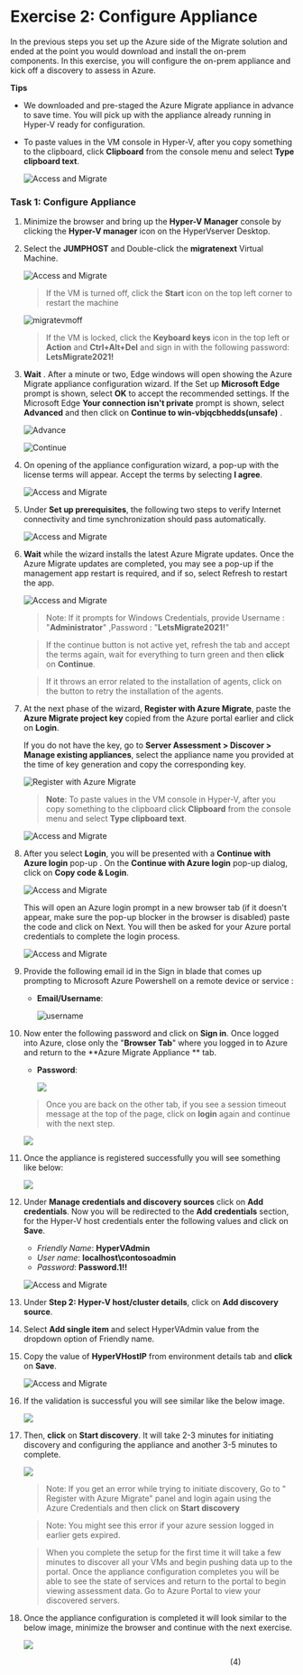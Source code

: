# Exercise 2: Configure Appliance

In the previous steps you set up the Azure side of the Migrate solution and ended at the point you would download and install the on-prem components.  In this exercise, you will configure the on-prem appliance and kick off a discovery to assess in Azure.

**Tips**
  * We downloaded and pre-staged the Azure Migrate appliance in advance to save time.  You will pick up with the appliance already running in Hyper-V ready for configuration.
  * To paste values in the VM console in Hyper-V, after you copy something to the clipboard, click **Clipboard** from the console menu and select **Type clipboard text**.

    ![Access and Migrate](image/discoverassess-9.1.png)

### Task 1: Configure Appliance

1. Minimize the browser and bring up the **Hyper-V Manager** console by clicking the **Hyper-V manager** icon on the HyperVserver Desktop.

1. Select the **JUMPHOST** and Double-click the **migratenext** Virtual Machine.

    ![Access and Migrate](image/discoverassess-6.png)

	>If the VM is turned off, click the **Start** icon on the top left corner to restart the machine
	
	![migratevmoff](image/migratevmoff.png)
	
	>If the VM is locked, click the **Keyboard keys** icon in the top left or **Action** and **Ctrl+Alt+Del** and sign in with the following password: **LetsMigrate2021!**

1. **Wait** . After a minute or two, Edge windows will open showing the Azure Migrate appliance configuration wizard. If the Set up **Microsoft Edge** prompt is shown, select **OK** to accept the recommended settings. If the Microsoft Edge **Your connection isn't private** prompt is shown, select **Advanced** and then click on **Continue to win-vbjqcbhedds(unsafe)** .
   
   ![Advance](image/advanced.png)

   ![Continue](image/continueto.png)

1. On opening of the appliance configuration wizard, a pop-up with the license terms will appear. Accept the terms by selecting **I agree**.
	
   ![Access and Migrate](image/discoverassess-7.png)

1. Under **Set up prerequisites**, the following two steps to verify Internet connectivity and time synchronization should pass automatically.
  
   ![Access and Migrate](image/discoverassess-8.png)
	
1. **Wait** while the wizard installs the latest Azure Migrate updates. Once the Azure Migrate updates are completed, you may see a pop-up if the management app restart is required, and if so, select Refresh to restart the app.

   ![Access and Migrate](image/discoverassess-9.png)

	>Note: If it prompts for Windows Credentials, provide Username : "**Administrator**" ,Password : "**LetsMigrate2021!**" 
	
	>If the continue button is not active yet, refresh the tab and accept the terms again, wait for everything to turn green and then **click** on **Continue**.
	
	>If it throws an error related to the installation of agents, click on the button to retry the installation of the agents.
	 
1. At the next phase of the wizard, **Register with Azure Migrate**, paste the **Azure Migrate project key** copied from the Azure portal earlier and click on **Login**. 

   If you do not have the key, go to **Server Assessment > Discover > Manage existing appliances**, select the appliance name you provided at the time of key generation and copy the corresponding key.
 
   ![Register with Azure Migrate](image/providemigratekey.png)

    >**Note**: To paste values in the VM console in Hyper-V, after you copy something to the clipboard click **Clipboard** from the console menu and select **Type clipboard text**. 
  
    ![Access and Migrate](image/discoverassess-9.1.png)
   
1. After you select **Login**, you will be presented with a **Continue with Azure login** pop-up . On the **Continue with Azure login** pop-up dialog, click on **Copy code & Login**.

   ![Access and Migrate](image/discoverassess-10.png)
   
   This will open an Azure login prompt in a new browser tab (if it doesn't appear, make sure the pop-up blocker in the browser is disabled) paste the code and click on Next. You will then be asked for your Azure portal credentials to complete the login process.
   
   ![Access and Migrate](image/discoverassess-11.png)

1. Provide the following email id in the Sign in blade that comes up prompting to Microsoft Azure Powershell on a remote device or service :
   * **Email/Username**: <inject key="AzureAdUserEmail"></inject>
	   
	 ![username](image/azureusername.png)
	 
1. Now enter the following password and click on **Sign in**. Once logged into Azure, close only the "**Browser Tab**" where you logged in to Azure and return to the **Azure Migrate Appliance ** tab.
   * **Password**: <inject key="AzureAdUserPassword"></inject>	
   
        ![](image/azurepassword.png)	
   
   > Once you are back on the other tab, if you see a session timeout message at the top of the page, click on **login** again and continue with the next step.
   
      ![](image/loginagain.png)

1. Once the appliance is registered successfully you will see something like below:

     ![](image/appliance.png)
   
1. Under **Manage credentials and discovery sources** click on **Add credentials**. Now you will be redirected to the **Add credentials** section, for the Hyper-V host credentials enter the following values and click on **Save**.
	        
      * *Friendly Name*: **HyperVAdmin**
      * *User name*: **localhost\contosoadmin**
      * *Password*: **Password.1!!**	

   ![Access and Migrate](image/discoverassess-12.png)
   
1. Under **Step 2: Hyper-V host/cluster details**, click on **Add discovery source**.

1. Select **Add single item** and select HyperVAdmin value from the dropdown option of Friendly name.

1. Copy the value of **HyperVHostIP** from environment details tab and **click** on **Save**.

   ![Access and Migrate](image/discoverassess-13.png)

1. If the validation is successful you will see similar like the below image.

   ![](image/validationsuccess.png)

1. Then, **click** on **Start discovery**. It will take 2-3 minutes for initiating discovery and configuring the appliance and another 3-5 minutes to complete.

   ![](image/startdiscovery.png)
           
	>Note: If you get an error while trying to initiate discovery, Go to " Register with Azure Migrate" panel and login again using the Azure Credentials and then click on **Start discovery**

	>Note: You might see this error if your azure session logged in earlier gets expired.
	
	>When you complete the setup for the first time it will take a few minutes to discover all your VMs and begin pushing data up to the portal. Once the appliance configuration completes you will be able to see the state of services and return to the portal to begin viewing assessment data. Go to Azure Portal to view your discovered servers.

1. Once the appliance configuration is completed it will look similar to the below image, minimize the browser and continue with the next exercise.   

   ![](image/discovery.png)

&nbsp;&nbsp;&nbsp;&nbsp;&nbsp;&nbsp;&nbsp;&nbsp;&nbsp;&nbsp;&nbsp;&nbsp;&nbsp;&nbsp;&nbsp;&nbsp;&nbsp;&nbsp;&nbsp;&nbsp;&nbsp;&nbsp;&nbsp;&nbsp;&nbsp;&nbsp;&nbsp;&nbsp;&nbsp;&nbsp;&nbsp;&nbsp;&nbsp;&nbsp;&nbsp;&nbsp;&nbsp;&nbsp;&nbsp;&nbsp;&nbsp;&nbsp;&nbsp;&nbsp;&nbsp;&nbsp;&nbsp;&nbsp;&nbsp;&nbsp;&nbsp;&nbsp;&nbsp;&nbsp;&nbsp;&nbsp;&nbsp;&nbsp;&nbsp;&nbsp;&nbsp;&nbsp;&nbsp;&nbsp;&nbsp;&nbsp;&nbsp;&nbsp;&nbsp;&nbsp;&nbsp;&nbsp;&nbsp;&nbsp;&nbsp;&nbsp;&nbsp;&nbsp;&nbsp;&nbsp;&nbsp;&nbsp;&nbsp;&nbsp;&nbsp;&nbsp;&nbsp;&nbsp;&nbsp;&nbsp;&nbsp;&nbsp;&nbsp;&nbsp;&nbsp;&nbsp;&nbsp;&nbsp;&nbsp;(4)
